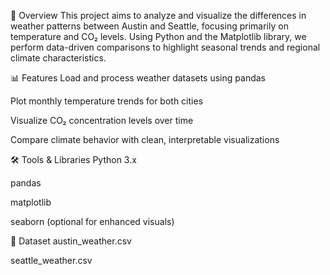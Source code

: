 📖 Overview
This project aims to analyze and visualize the differences in weather patterns between Austin and Seattle, focusing primarily on temperature and CO₂ levels. Using Python and the Matplotlib library, we perform data-driven comparisons to highlight seasonal trends and regional climate characteristics.

📊 Features
Load and process weather datasets using pandas

Plot monthly temperature trends for both cities

Visualize CO₂ concentration levels over time

Compare climate behavior with clean, interpretable visualizations

🛠️ Tools & Libraries
Python 3.x

pandas

matplotlib

seaborn (optional for enhanced visuals)

📁 Dataset
austin_weather.csv

seattle_weather.csv
